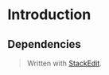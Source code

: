 
# Introduction
## Dependencies


> Written with [StackEdit](https://stackedit.io/).
<!--stackedit_data:
eyJoaXN0b3J5IjpbLTExMTQ4MzgwOTRdfQ==
-->